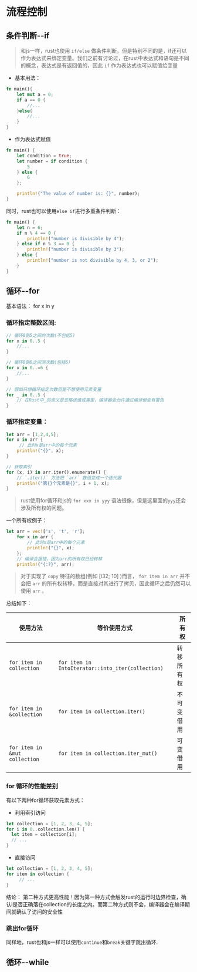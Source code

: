 # 流程控制

## 条件判断--if
>和js一样，rust也使用 `if/else` 做条件判断。但是特别不同的是，if还可以作为表达式来绑定变量。我们之前有讨论过，在rust中表达式和语句是不同的概念，表达式是有返回值的，因此 `if` 作为表达式也可以赋值给变量
- 基本用法：
```rust
fn main(){
    let mut a = 0;
    if a == 0 {
        //...
    }else{
        //...
    }
}
```
- 作为表达式赋值
```rust
fn main() {
    let condition = true;
    let number = if condition {
        5
    } else {
        6
    };

    println!("The value of number is: {}", number);
}
```
同时，rust也可以使用`else if`进行多重条件判断：
```rust
fn main() {
    let n = 6;
    if n % 4 == 0 {
        println!("number is divisible by 4");
    } else if n % 3 == 0 {
        println!("number is divisible by 3");
    } else {
        println!("number is not divisible by 4, 3, or 2");
    }
}
```

## 循环--for
基本语法： for x in y

### 循环指定整数区间:
```rust
// 循环0到5之间的次数(不包括5)
for x in 0..5 {
    //...
}

// 循环0到6之间测次数(包括6)
for x in 0..=6 {
    //...
}

// 假如只想循环指定次数但是不想使用元素变量
for _ in 0..5 {
    // 在Rust中_的含义是忽略该值或类型，编译器会允许通过编译但会有警告
}
```
### 循环指定变量：
```rust
let arr = [1,2,4,5];
for x in arr {
     // 此时x是arr中的每个元素
    println!("{}", x);
}

// 获取索引
for (x, i) in arr.iter().enumerate() {
    // `.iter()` 方法把 `arr` 数组变成一个迭代器
    println!("第{}个元素是{}", i + 1, x);
}

```
> rust使用for循环和js的 `for xxx in yyy` 语法很像，但是这里面的`yyy`还会涉及所有权的问题。

一个所有权例子：
```rust
let arr = vec!['s', 't', 'r'];
    for x in arr {
        // 此时x是arr中的每个元素
        println!("{}", x);
    };
    // 编译会报错，因为arr的所有权已经转移
    println!("{:?}", arr);
```
> <p>对于实现了 <code class="hljs">copy</code> 特征的数组(例如 [i32; 10] )而言， <code class="hljs">for item in arr</code> 并不会把 <code class="hljs">arr</code> 的所有权转移，而是直接对其进行了拷贝，因此循环之后仍然可以使用 <code class="hljs">arr</code> 。</p>

总结如下：
<table><thead><tr><th>使用方法</th><th>等价使用方式</th><th>所有权</th></tr></thead><tbody>
<tr><td><code class="hljs">for item in collection</code></td><td><code class="hljs">for item in IntoIterator::into_iter(collection)</code></td><td>转移所有权</td></tr>
<tr><td><code class="hljs">for item in &amp;collection</code></td><td><code class="hljs">for item in collection.iter()</code></td><td>不可变借用</td></tr>
<tr><td><code class="hljs">for item in &amp;mut collection</code></td><td><code class="hljs">for item in collection.iter_mut()</code></td><td>可变借用</td></tr>
</tbody></table>

### for 循环的性能差别
有以下两种for循环获取元素方式：
- 利用索引访问
```rust
let collection = [1, 2, 3, 4, 5];
for i in 0..collection.len() {
  let item = collection[i];
  // ...
}
```
- 直接访问
```rust
let collection = [1, 2, 3, 4, 5];
for item in collection {
     // ...
}
```
结论：
第二种方式更高性能！因为第一种方式会触发rust的运行时边界检查，确认i是否正确落在collection的长度之内。而第二种方式则不会，编译器会在编译期间就确认了访问的安全性

### 跳出for循环
同样地，rust也和js一样可以使用`continue`和`break`关键字跳出循环.

## 循环--while